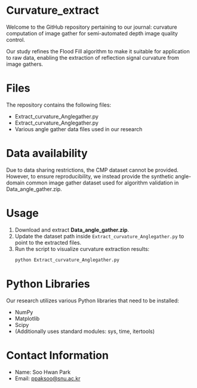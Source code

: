 # Curvature_extract
Welcome to the GitHub repository pertaining to our journal: curvature computation of image gather for semi-automated depth image quality control.

Our study refines the Flood Fill algorithm to make it suitable for application to raw data, enabling the extraction of reflection signal curvature from image gathers.

# Files
The repository contains the following files:
* Extract_curvature_Anglegather.py
* Extract_curvature_Anglegather.py
* Various angle gather data files used in our research

# Data availability
Due to data sharing restrictions, the CMP dataset cannot be provided.  
However, to ensure reproducibility, we instead provide the synthetic angle-domain common image gather dataset used for algorithm validation in Data_angle_gather.zip.

# Usage
1. Download and extract **Data_angle_gather.zip**.  
2. Update the dataset path inside `Extract_curvature_Anglegather.py` to point to the extracted files.  
3. Run the script to visualize curvature extraction results:
   ```bash
   python Extract_curvature_Anglegather.py

# Python Libraries
Our research utilizes various Python libraries that need to be installed:
* NumPy
* Matplotlib
* Scipy
* (Additionally uses standard modules: sys, time, itertools)

# Contact Information
* Name: Soo Hwan Park
* Email: ppaksoo@snu.ac.kr
